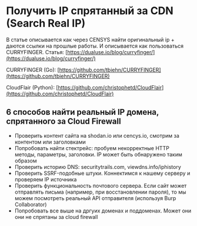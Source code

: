 # Получить IP спрятанный за CDN (Search Real IP)

В статье описывается как через CENSYS найти оригинальный ip + даются ссылки на прошлые работы. И описывается как пользоваться CURRYFINGER. Статья: [https://dualuse.io/blog/curryfinger/](https://dualuse.io/blog/curryfinger/)

CURRYFINGER (Go): [https://github.com/tbiehn/CURRYFINGER](https://github.com/tbiehn/CURRYFINGER)

CloudFlair (Python): [https://github.com/christophetd/CloudFlair](https://github.com/christophetd/CloudFlair)

## 6 способов найти реальный IP домена, спрятанного за Cloud Firewall

* Проверить контент сайта  на shodan.io или cencys.io, смотрим за контентом или заголовками
* Попробовать найти стектрейс: пробуем некорректные HTTP методы, параметры, заголовки. IP может быть обнаружено таким образом
* Проверить историю DNS: securitytrails.com, viewdns.info/iphistory
* Проверить SSRF-подобные штуки. Коннектимся к нашему серверу и проверяем IP источника
* Проверить функциональность почтового сервера. Если сайт может отправлять письма (например, при восстановлении пароля), то мы можем посмотреть реальный API отправителя (используя Burp Collaborator)
* Попробовать все выше на дргуих доменах и поддоменах. Может они они не спрятаны за cloud firewall

